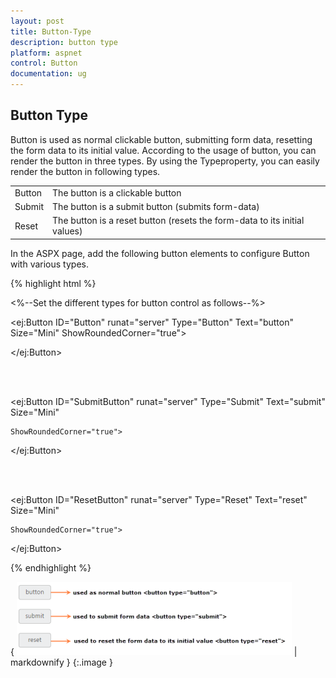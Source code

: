 ```yaml
---
layout: post
title: Button-Type
description: button type
platform: aspnet
control: Button
documentation: ug
---
```


## Button Type

Button is used as normal clickable button, submitting form data, resetting the form data to its initial value. According to the usage of button, you can render the button in three types. By using the Typeproperty, you can easily render the button in following types.

<table>
<tr>
<td>
Button</td><td>
The button is a clickable button </td></tr>
<tr>
<td>
Submit</td><td>
The button is a submit button (submits form-data) </td></tr>
<tr>
<td>
Reset    </td><td>
The button is a reset button (resets the form-data to its initial values)</td></tr>
</table>
In the ASPX page, add the following button elements to configure Button with various types.

{% highlight html %}

<%--Set the different types for button control as follows--%>

<ej:Button ID="Button" runat="server" Type="Button" Text="button" Size="Mini" ShowRoundedCorner="true">

</ej:Button>

<br />

<br />

<ej:Button ID="SubmitButton" runat="server" Type="Submit" Text="submit" Size="Mini"

    ShowRoundedCorner="true">

</ej:Button>

<br />

<br />

<ej:Button ID="ResetButton" runat="server" Type="Reset" Text="reset" Size="Mini"

    ShowRoundedCorner="true">

</ej:Button>



{% endhighlight %}



{ ![](Button-Type_images/Button-Type_img1.png) | markdownify }
{:.image }


